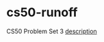 # cs50-runoff
CS50 Problem Set 3
[description](https://cs50.harvard.edu/extension/2023/spring/psets/3/runoff/)
